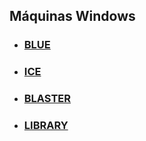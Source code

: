 ## Máquinas Windows

- ### [BLUE](Blue/Blue.md)

- ### [ICE](Ice/Ice.md)

- ### [BLASTER](Blaster/Blaster.md)

- ### [LIBRARY](Library/Library.md)